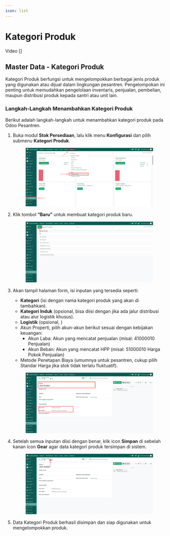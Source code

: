 ```yaml
---
icon: list
---
```


# Kategori Produk

Video \[]

## Master Data - Kategori Produk

Kategori Produk berfungsi untuk mengelompokkan berbagai jenis produk yang digunakan atau dijual dalam lingkungan pesantren. Pengelompokan ini penting untuk memudahkan pengelolaan inventaris, penjualan, pembelian, maupun distribusi produk kepada santri atau unit lain.

### Langkah-Langkah Menambahkan Kategori Produk

Berikut adalah langkah-langkah untuk menambahkan kategori produk pada Odoo Pesantren.

1.  Buka modul **Stok Persediaan**, lalu klik menu **Konfigurasi** dan pilih submenu **Kategori Produk**.

    <figure><img src="../../.gitbook/assets/images-202.png" alt=""><figcaption></figcaption></figure>


2.  Klik tombol **“Baru”** untuk membuat kategori produk baru.&#x20;

    <figure><img src="../../.gitbook/assets/images-203.png" alt=""><figcaption></figcaption></figure>


3.  Akan tampil halaman form, isi inputan yang tersedia seperti:

    * **Kategori** (isi dengan nama kategori produk yang akan di tambahkan).
    * **Kategori Induk** (opsional, bisa diisi dengan jika ada jalur distribusi atau alur logistik khusus).
    * **Logistik** (opsional, )
    * Akun Properti, pilih akun-akun berikut sesuai dengan kebijakan keuangan:
      * Akun Laba: Akun yang mencatat penjualan (misal: 41000010 Penjualan)
      * Akun Beban: Akun yang mencatat HPP (misal: 51000010 Harga Pokok Penjualan)
    * Metode Penetapan Biaya (umumnya untuk pesantren, cukup pilih Standar Harga jika stok tidak terlalu fluktuatif).

    <figure><img src="../../.gitbook/assets/images-204.png" alt=""><figcaption></figcaption></figure>


4.  Setelah semua inputan diisi dengan benar, klik icon **Simpan** di sebelah kanan icon **Gear** agar data kategori produk tersimpan di sistem.

    <figure><img src="../../.gitbook/assets/images-205.png" alt=""><figcaption></figcaption></figure>


5. Data Kategori Produk berhasil disimpan dan siap digunakan untuk mengelompokkan produk.
